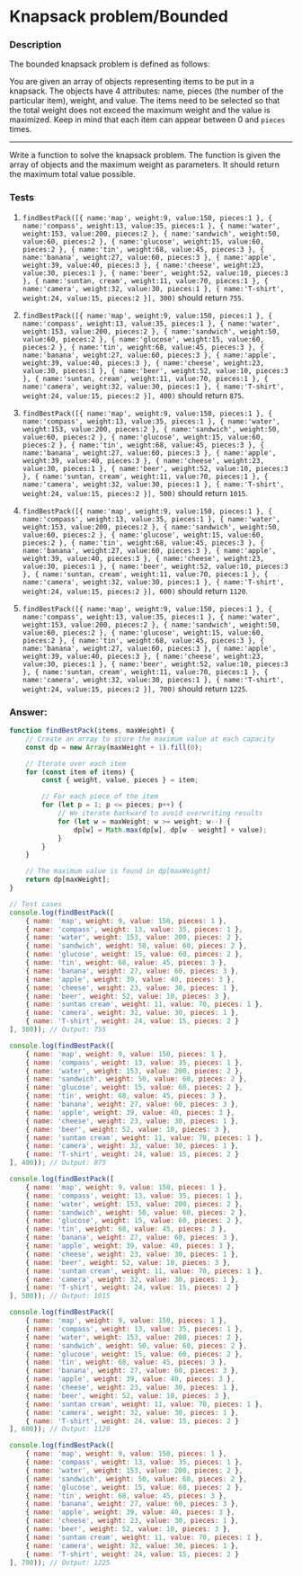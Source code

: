 # Knapsack problem/Bounded

### Description

The bounded knapsack problem is defined as follows:

You are given an array of objects representing items to be put in a knapsack. The objects have 4 attributes: name, pieces (the number of the particular item), weight, and value. The items need to be selected so that the total weight does not exceed the maximum weight and the value is maximized. Keep in mind that each item can appear between 0 and `pieces` times.

---

Write a function to solve the knapsack problem. The function is given the array of objects and the maximum weight as parameters. It should return the maximum total value possible.

### Tests

1. `findBestPack([{ name:'map', weight:9, value:150, pieces:1 }, { name:'compass', weight:13, value:35, pieces:1 }, { name:'water', weight:153, value:200, pieces:2 }, { name:'sandwich', weight:50, value:60, pieces:2 }, { name:'glucose', weight:15, value:60, pieces:2 }, { name:'tin', weight:68, value:45, pieces:3 }, { name:'banana', weight:27, value:60, pieces:3 }, { name:'apple', weight:39, value:40, pieces:3 }, { name:'cheese', weight:23, value:30, pieces:1 }, { name:'beer', weight:52, value:10, pieces:3 }, { name:'suntan, cream', weight:11, value:70, pieces:1 }, { name:'camera', weight:32, value:30, pieces:1 }, { name:'T-shirt', weight:24, value:15, pieces:2 }], 300)` should return `755`.

2. `findBestPack([{ name:'map', weight:9, value:150, pieces:1 }, { name:'compass', weight:13, value:35, pieces:1 }, { name:'water', weight:153, value:200, pieces:2 }, { name:'sandwich', weight:50, value:60, pieces:2 }, { name:'glucose', weight:15, value:60, pieces:2 }, { name:'tin', weight:68, value:45, pieces:3 }, { name:'banana', weight:27, value:60, pieces:3 }, { name:'apple', weight:39, value:40, pieces:3 }, { name:'cheese', weight:23, value:30, pieces:1 }, { name:'beer', weight:52, value:10, pieces:3 }, { name:'suntan, cream', weight:11, value:70, pieces:1 }, { name:'camera', weight:32, value:30, pieces:1 }, { name:'T-shirt', weight:24, value:15, pieces:2 }], 400)` should return `875`.

3. `findBestPack([{ name:'map', weight:9, value:150, pieces:1 }, { name:'compass', weight:13, value:35, pieces:1 }, { name:'water', weight:153, value:200, pieces:2 }, { name:'sandwich', weight:50, value:60, pieces:2 }, { name:'glucose', weight:15, value:60, pieces:2 }, { name:'tin', weight:68, value:45, pieces:3 }, { name:'banana', weight:27, value:60, pieces:3 }, { name:'apple', weight:39, value:40, pieces:3 }, { name:'cheese', weight:23, value:30, pieces:1 }, { name:'beer', weight:52, value:10, pieces:3 }, { name:'suntan, cream', weight:11, value:70, pieces:1 }, { name:'camera', weight:32, value:30, pieces:1 }, { name:'T-shirt', weight:24, value:15, pieces:2 }], 500)` should return `1015`.

4. `findBestPack([{ name:'map', weight:9, value:150, pieces:1 }, { name:'compass', weight:13, value:35, pieces:1 }, { name:'water', weight:153, value:200, pieces:2 }, { name:'sandwich', weight:50, value:60, pieces:2 }, { name:'glucose', weight:15, value:60, pieces:2 }, { name:'tin', weight:68, value:45, pieces:3 }, { name:'banana', weight:27, value:60, pieces:3 }, { name:'apple', weight:39, value:40, pieces:3 }, { name:'cheese', weight:23, value:30, pieces:1 }, { name:'beer', weight:52, value:10, pieces:3 }, { name:'suntan, cream', weight:11, value:70, pieces:1 }, { name:'camera', weight:32, value:30, pieces:1 }, { name:'T-shirt', weight:24, value:15, pieces:2 }], 600)` should return `1120`.

5. `findBestPack([{ name:'map', weight:9, value:150, pieces:1 }, { name:'compass', weight:13, value:35, pieces:1 }, { name:'water', weight:153, value:200, pieces:2 }, { name:'sandwich', weight:50, value:60, pieces:2 }, { name:'glucose', weight:15, value:60, pieces:2 }, { name:'tin', weight:68, value:45, pieces:3 }, { name:'banana', weight:27, value:60, pieces:3 }, { name:'apple', weight:39, value:40, pieces:3 }, { name:'cheese', weight:23, value:30, pieces:1 }, { name:'beer', weight:52, value:10, pieces:3 }, { name:'suntan, cream', weight:11, value:70, pieces:1 }, { name:'camera', weight:32, value:30, pieces:1 }, { name:'T-shirt', weight:24, value:15, pieces:2 }], 700)` should return `1225`.

### Answer:

```javascript
function findBestPack(items, maxWeight) {
    // Create an array to store the maximum value at each capacity
    const dp = new Array(maxWeight + 1).fill(0);

    // Iterate over each item
    for (const item of items) {
        const { weight, value, pieces } = item;

        // For each piece of the item
        for (let p = 1; p <= pieces; p++) {
            // We iterate backward to avoid overwriting results
            for (let w = maxWeight; w >= weight; w--) {
                dp[w] = Math.max(dp[w], dp[w - weight] + value);
            }
        }
    }

    // The maximum value is found in dp[maxWeight]
    return dp[maxWeight];
}

// Test cases
console.log(findBestPack([
    { name: 'map', weight: 9, value: 150, pieces: 1 },
    { name: 'compass', weight: 13, value: 35, pieces: 1 },
    { name: 'water', weight: 153, value: 200, pieces: 2 },
    { name: 'sandwich', weight: 50, value: 60, pieces: 2 },
    { name: 'glucose', weight: 15, value: 60, pieces: 2 },
    { name: 'tin', weight: 68, value: 45, pieces: 3 },
    { name: 'banana', weight: 27, value: 60, pieces: 3 },
    { name: 'apple', weight: 39, value: 40, pieces: 3 },
    { name: 'cheese', weight: 23, value: 30, pieces: 1 },
    { name: 'beer', weight: 52, value: 10, pieces: 3 },
    { name: 'suntan cream', weight: 11, value: 70, pieces: 1 },
    { name: 'camera', weight: 32, value: 30, pieces: 1 },
    { name: 'T-shirt', weight: 24, value: 15, pieces: 2 }
], 300)); // Output: 755

console.log(findBestPack([
    { name: 'map', weight: 9, value: 150, pieces: 1 },
    { name: 'compass', weight: 13, value: 35, pieces: 1 },
    { name: 'water', weight: 153, value: 200, pieces: 2 },
    { name: 'sandwich', weight: 50, value: 60, pieces: 2 },
    { name: 'glucose', weight: 15, value: 60, pieces: 2 },
    { name: 'tin', weight: 68, value: 45, pieces: 3 },
    { name: 'banana', weight: 27, value: 60, pieces: 3 },
    { name: 'apple', weight: 39, value: 40, pieces: 3 },
    { name: 'cheese', weight: 23, value: 30, pieces: 1 },
    { name: 'beer', weight: 52, value: 10, pieces: 3 },
    { name: 'suntan cream', weight: 11, value: 70, pieces: 1 },
    { name: 'camera', weight: 32, value: 30, pieces: 1 },
    { name: 'T-shirt', weight: 24, value: 15, pieces: 2 }
], 400)); // Output: 875

console.log(findBestPack([
    { name: 'map', weight: 9, value: 150, pieces: 1 },
    { name: 'compass', weight: 13, value: 35, pieces: 1 },
    { name: 'water', weight: 153, value: 200, pieces: 2 },
    { name: 'sandwich', weight: 50, value: 60, pieces: 2 },
    { name: 'glucose', weight: 15, value: 60, pieces: 2 },
    { name: 'tin', weight: 68, value: 45, pieces: 3 },
    { name: 'banana', weight: 27, value: 60, pieces: 3 },
    { name: 'apple', weight: 39, value: 40, pieces: 3 },
    { name: 'cheese', weight: 23, value: 30, pieces: 1 },
    { name: 'beer', weight: 52, value: 10, pieces: 3 },
    { name: 'suntan cream', weight: 11, value: 70, pieces: 1 },
    { name: 'camera', weight: 32, value: 30, pieces: 1 },
    { name: 'T-shirt', weight: 24, value: 15, pieces: 2 }
], 500)); // Output: 1015

console.log(findBestPack([
    { name: 'map', weight: 9, value: 150, pieces: 1 },
    { name: 'compass', weight: 13, value: 35, pieces: 1 },
    { name: 'water', weight: 153, value: 200, pieces: 2 },
    { name: 'sandwich', weight: 50, value: 60, pieces: 2 },
    { name: 'glucose', weight: 15, value: 60, pieces: 2 },
    { name: 'tin', weight: 68, value: 45, pieces: 3 },
    { name: 'banana', weight: 27, value: 60, pieces: 3 },
    { name: 'apple', weight: 39, value: 40, pieces: 3 },
    { name: 'cheese', weight: 23, value: 30, pieces: 1 },
    { name: 'beer', weight: 52, value: 10, pieces: 3 },
    { name: 'suntan cream', weight: 11, value: 70, pieces: 1 },
    { name: 'camera', weight: 32, value: 30, pieces: 1 },
    { name: 'T-shirt', weight: 24, value: 15, pieces: 2 }
], 600)); // Output: 1120

console.log(findBestPack([
    { name: 'map', weight: 9, value: 150, pieces: 1 },
    { name: 'compass', weight: 13, value: 35, pieces: 1 },
    { name: 'water', weight: 153, value: 200, pieces: 2 },
    { name: 'sandwich', weight: 50, value: 60, pieces: 2 },
    { name: 'glucose', weight: 15, value: 60, pieces: 2 },
    { name: 'tin', weight: 68, value: 45, pieces: 3 },
    { name: 'banana', weight: 27, value: 60, pieces: 3 },
    { name: 'apple', weight: 39, value: 40, pieces: 3 },
    { name: 'cheese', weight: 23, value: 30, pieces: 1 },
    { name: 'beer', weight: 52, value: 10, pieces: 3 },
    { name: 'suntan cream', weight: 11, value: 70, pieces: 1 },
    { name: 'camera', weight: 32, value: 30, pieces: 1 },
    { name: 'T-shirt', weight: 24, value: 15, pieces: 2 }
], 700)); // Output: 1225
```